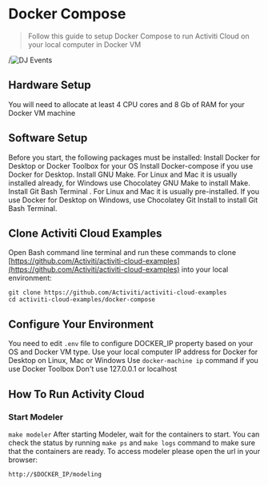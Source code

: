 # Docker Compose

>Follow this guide to setup Docker Compose to run Activiti Cloud on your local computer in Docker VM



/![DJ Events](/public/images/video1512268814_wrUjMdLr.gif 'DJ Events')





## Hardware Setup
You will need to allocate at least 4 CPU cores and 8 Gb of RAM for your Docker VM machine

## Software Setup
Before you start, the following packages must be installed:
Install Docker for Desktop or Docker Toolbox for your OS
Install Docker-compose if you use Docker for Desktop.
Install GNU Make. For Linux and Mac it is usually installed already, for Windows use Chocolatey GNU Make to install Make.
Install Git Bash Terminal . For Linux and Maс it is usually pre-installed. If you use Docker for Desktop on Windows, use Chocolatey Git Install to install Git Bash Terminal.


## Clone Activiti Cloud Examples
Open Bash command line terminal and run these commands to clone [https://github.com/Activiti/activiti-cloud-examples](https://github.com/Activiti/activiti-cloud-examples) into your local environment:

```
git clone https://github.com/Activiti/activiti-cloud-examples
cd activiti-cloud-examples/docker-compose
```

## Configure Your Environment
You need to edit ```.env``` file to configure DOCKER_IP property based on your OS and Docker VM type.
Use your local computer IP address for Docker for Desktop on Linux, Mac or Windows
Use ```docker-machine ip``` command if you use Docker Toolbox
Don't use 127.0.0.1 or localhost


## How To Run Activity Cloud
### Start Modeler
```make modeler```
After starting Modeler, wait for the containers to start. You can check the status by running ```make ps``` and ```make logs``` command to make sure that the containers are ready.
To access modeler please open the url in your browser:

```
http://$DOCKER_IP/modeling
```





